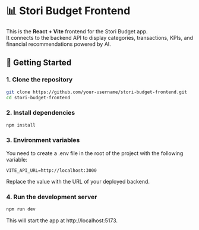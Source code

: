 # 📊 Stori Budget Frontend

This is the **React + Vite** frontend for the Stori Budget app.  
It connects to the backend API to display categories, transactions, KPIs, and financial recommendations powered by AI.  

## 🚀 Getting Started

### 1. Clone the repository
```bash
git clone https://github.com/your-username/stori-budget-frontend.git
cd stori-budget-frontend
```

### 2. Install dependencies
```bash
npm install
```

### 3. Environment variables
You need to create a .env file in the root of the project with the following variable:
```env
VITE_API_URL=http://localhost:3000
```
Replace the value with the URL of your deployed backend.

### 4. Run the development server
```bash
npm run dev
```
This will start the app at http://localhost:5173.

